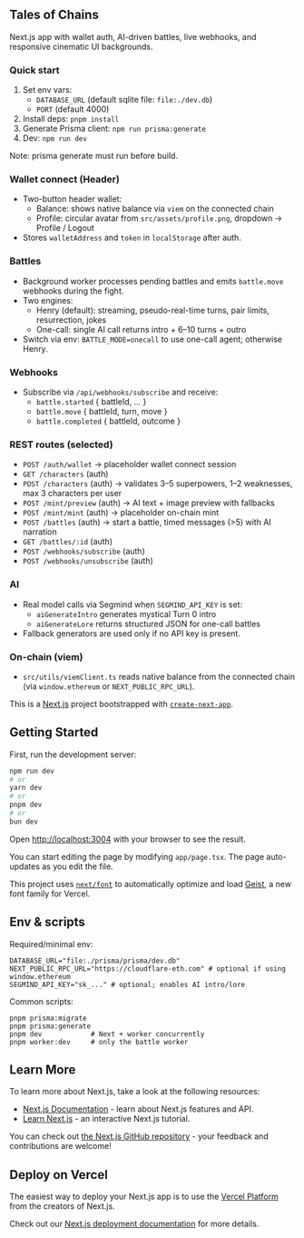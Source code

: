 ## Tales of Chains

Next.js app with wallet auth, AI-driven battles, live webhooks, and responsive cinematic UI backgrounds.

### Quick start

1. Set env vars:
   - `DATABASE_URL` (default sqlite file: `file:./dev.db`)
   - `PORT` (default 4000)
2. Install deps: `pnpm install`
3. Generate Prisma client: `npm run prisma:generate`
4. Dev: `npm run dev`

Note: prisma generate must run before build.

### Wallet connect (Header)

- Two-button header wallet:
  - Balance: shows native balance via `viem` on the connected chain
  - Profile: circular avatar from `src/assets/profile.png`, dropdown → Profile / Logout
- Stores `walletAddress` and `token` in `localStorage` after auth.

### Battles

- Background worker processes pending battles and emits `battle.move` webhooks during the fight.
- Two engines:
  - Henry (default): streaming, pseudo-real-time turns, pair limits, resurrection, jokes
  - One-call: single AI call returns intro + 6–10 turns + outro
- Switch via env: `BATTLE_MODE=onecall` to use one-call agent; otherwise Henry.

### Webhooks

- Subscribe via `/api/webhooks/subscribe` and receive:
  - `battle.started` { battleId, ... }
  - `battle.move` { battleId, turn, move }
  - `battle.completed` { battleId, outcome }

### REST routes (selected)

- `POST /auth/wallet` → placeholder wallet connect session
- `GET /characters` (auth)
- `POST /characters` (auth) → validates 3–5 superpowers, 1–2 weaknesses, max 3 characters per user
- `POST /mint/preview` (auth) → AI text + image preview with fallbacks
- `POST /mint/mint` (auth) → placeholder on-chain mint
- `POST /battles` (auth) → start a battle, timed messages (>5) with AI narration
- `GET /battles/:id` (auth)
- `POST /webhooks/subscribe` (auth)
- `POST /webhooks/unsubscribe` (auth)

### AI

- Real model calls via Segmind when `SEGMIND_API_KEY` is set:
  - `aiGenerateIntro` generates mystical Turn 0 intro
  - `aiGenerateLore` returns structured JSON for one-call battles
- Fallback generators are used only if no API key is present.

### On-chain (viem)

- `src/utils/viemClient.ts` reads native balance from the connected chain (via `window.ethereum` or `NEXT_PUBLIC_RPC_URL`).

This is a [Next.js](https://nextjs.org) project bootstrapped with [`create-next-app`](https://nextjs.org/docs/app/api-reference/cli/create-next-app).

## Getting Started

First, run the development server:

```bash
npm run dev
# or
yarn dev
# or
pnpm dev
# or
bun dev
```

Open [http://localhost:3004](http://localhost:3004) with your browser to see the result.

You can start editing the page by modifying `app/page.tsx`. The page auto-updates as you edit the file.

This project uses [`next/font`](https://nextjs.org/docs/app/building-your-application/optimizing/fonts) to automatically optimize and load [Geist](https://vercel.com/font), a new font family for Vercel.

## Env & scripts

Required/minimal env:

```
DATABASE_URL="file:./prisma/prisma/dev.db"
NEXT_PUBLIC_RPC_URL="https://cloudflare-eth.com" # optional if using window.ethereum
SEGMIND_API_KEY="sk_..." # optional; enables AI intro/lore
```

Common scripts:

```
pnpm prisma:migrate
pnpm prisma:generate
pnpm dev            # Next + worker concurrently
pnpm worker:dev     # only the battle worker
```

## Learn More

To learn more about Next.js, take a look at the following resources:

- [Next.js Documentation](https://nextjs.org/docs) - learn about Next.js features and API.
- [Learn Next.js](https://nextjs.org/learn) - an interactive Next.js tutorial.

You can check out [the Next.js GitHub repository](https://github.com/vercel/next.js) - your feedback and contributions are welcome!

## Deploy on Vercel

The easiest way to deploy your Next.js app is to use the [Vercel Platform](https://vercel.com/new?utm_medium=default-template&filter=next.js&utm_source=create-next-app&utm_campaign=create-next-app-readme) from the creators of Next.js.

Check out our [Next.js deployment documentation](https://nextjs.org/docs/app/building-your-application/deploying) for more details.
